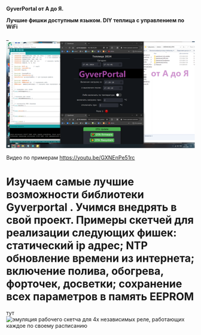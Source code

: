 **GyverPortal от А до Я.**


**Лучшие фишки доступным языком. DIY теплица с управлением по WiFi**


_
![КДПВ](https://github.com/nicelight/GyverPortal_best_examples/blob/main/!GREENHOUSE_STEPS/oblojka.png)

Видео по примерам https://youtu.be/GXNEnPe51rc

Изучаем самые лучшие возможности библиотеки Gyverportal . Учимся внедрять в свой проект. Примеры скетчей для реализации следующих фишек:
статический ip адрес;
NTP обновление времени из интернета;
включение полива, обогрева, форточек, досветки;
сохранение всех параметров в память EEPROM 
===
тут ![эмуляция рабочего скетча для 4х независимых реле, работающих каждое по своему расписанию](https://wokwi.com/projects/389450801370869761)

